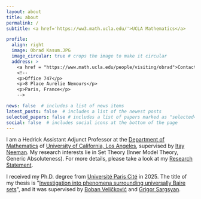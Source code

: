 ```yaml
---
layout: about
title: about
permalink: /
subtitle: <a href='https://ww3.math.ucla.edu/'>UCLA Mathematics</a>

profile:
  align: right
  image: Obrad Kasum.JPG
  image_circular: true # crops the image to make it circular
  address: >
    <a href = "https://www.math.ucla.edu/people/visiting/obrad">Contact information</a>
    <!--
    <p>Office 747</p>
    <p>8 Place Aurélie Nemours</p>
    <p>Paris, France</p>
    -->

news: false  # includes a list of news items
latest_posts: false  # includes a list of the newest posts
selected_papers: false # includes a list of papers marked as "selected={true}"
social: false  # includes social icons at the bottom of the page
---
```


I am a Hedrick Assistant Adjunct Professor at the <a href = "https://ww3.math.ucla.edu/">Department of Mathematics</a> of <a href = "https://www.ucla.edu/">University of California, Los Angeles</a>, supervised by <a href = "https://www.math.ucla.edu/~ineeman/">Itay Neeman</a>. My research interests lie in Set Theory (Inner Model Theory, Generic Absoluteness). For more details, please take a look at my <a href = 'https://drive.google.com/file/d/15cJNKzZGnFFm6hBUXmzz5oNLP-en-JEe/view?usp=sharing'>Research Statement</a>.

I received my Ph.D. degree from <a href='https://u-paris.fr/'>Université Paris Cité</a> in 2025.
The title of my thesis is "<a href = "https://hal.science/tel-05126507v1">Investigation into phenomena surrounding universally Baire sets</a>", and it was supervised by <a href='https://webusers.imj-prg.fr/~boban.velickovic/'>Boban Veličković</a> and <a href='https://grigorsarg.github.io/'>Grigor Sargsyan</a>.

